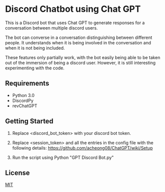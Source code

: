 # Discord Chatbot using Chat GPT

This is a Discord bot that uses Chat GPT to generate responses for a conversation between multiple discord users.

The bot can converse in a conversation distinguishing between different people. It understands when it is being involved in the conversation and when it is not being included.

These features only partially work, with the bot easily being able to be taken out of the immersion of being a discord user. However, it is still interesting experimenting with the code. 

## Requirements
- Python 3.0
- DiscordPy
- revChatGPT


## Getting Started

1. Replace <discord_bot_token> with your discord bot token.

2. Replace <session_token> and all the entries in the config file with the following details: https://github.com/acheong08/ChatGPT/wiki/Setup

3. Run the script using Python "GPT Discord Bot.py"

## License

[MIT](https://choosealicense.com/licenses/mit/)
